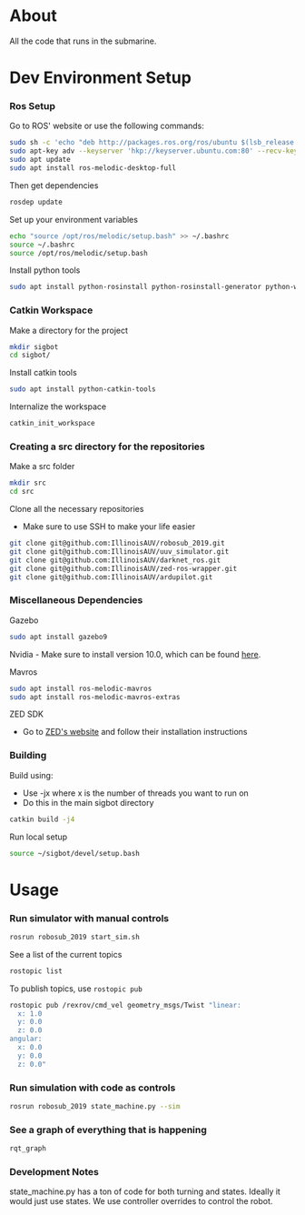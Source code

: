 # About

All the code that runs in the submarine.



# Dev Environment Setup

### Ros Setup

Go to ROS' website or use the following commands:

``` bash
sudo sh -c 'echo "deb http://packages.ros.org/ros/ubuntu $(lsb_release -sc) main" > /etc/apt/sources.list.d/ros-latest.list'
sudo apt-key adv --keyserver 'hkp://keyserver.ubuntu.com:80' --recv-key C1CF6E31E6BADE8868B172B4F42ED6FBAB17C654
sudo apt update
sudo apt install ros-melodic-desktop-full
```

Then get dependencies

``` bash
rosdep update
```

Set up your environment variables

``` bash
echo "source /opt/ros/melodic/setup.bash" >> ~/.bashrc
source ~/.bashrc
source /opt/ros/melodic/setup.bash
```

Install python tools

``` bash
sudo apt install python-rosinstall python-rosinstall-generator python-wstool build-essential
```

### Catkin Workspace

Make a directory for the project

```bash
mkdir sigbot
cd sigbot/
```

Install catkin tools

``` bash
sudo apt install python-catkin-tools
```

Internalize the workspace

``` bash
catkin_init_workspace
```

### Creating a src directory for the repositories

Make a src folder

``` bash
mkdir src
cd src
```

Clone all the necessary repositories 

* Make sure to use SSH to make your life easier

```bash
git clone git@github.com:IllinoisAUV/robosub_2019.git
git clone git@github.com:IllinoisAUV/uuv_simulator.git
git clone git@github.com:IllinoisAUV/darknet_ros.git
git clone git@github.com:IllinoisAUV/zed-ros-wrapper.git
git clone git@github.com:IllinoisAUV/ardupilot.git
```

### Miscellaneous Dependencies

Gazebo

``` bash
sudo apt install gazebo9
```

Nvidia - Make sure to install version 10.0, which can be found [here](https://developer.nvidia.com/cuda-10.0-download-archive?target_os=Linux&target_arch=x86_64&target_distro=Ubuntu&target_version=1804).

Mavros

``` bash
sudo apt install ros-melodic-mavros
sudo apt install ros-melodic-mavros-extras
```

ZED SDK

- Go to [ZED's website](https://www.stereolabs.com/developers/release/#sdkdownloads_anchor) and follow their installation instructions

### Building

Build using:

- Use -jx where x is the number of threads you want to run on
- Do this in the main sigbot directory

```bash
catkin build -j4
```

Run local setup

```bash
source ~/sigbot/devel/setup.bash
```



# Usage

### Run simulator with manual controls
```bash
rosrun robosub_2019 start_sim.sh
```

See a list of the current topics

```bash
rostopic list
```

To publish topics, use `rostopic pub`

```bash
rostopic pub /rexrov/cmd_vel geometry_msgs/Twist "linear:
  x: 1.0
  y: 0.0
  z: 0.0
angular:
  x: 0.0
  y: 0.0
  z: 0.0" 
```



### Run simulation with code as controls
```bash
rosrun robosub_2019 state_machine.py --sim
```



### See a graph of everything that is happening
```bash
rqt_graph
```

### Development Notes

state_machine.py has a ton of code for both turning and states. Ideally it would just use states.
We use controller overrides to control the robot. 